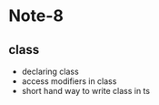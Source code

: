 # Note-8

## class

- declaring class
- access modifiers in class
- short hand way to write class in ts
